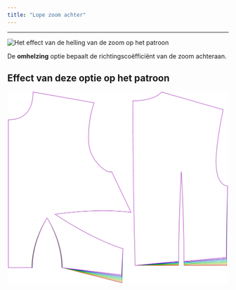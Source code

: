 ```yaml
---
title: "Lope zoom achter"
---
```


---

![Het effect van de helling van de zoom op het patroon](sample.png)

De **omhelzing** optie bepaalt de richtingscoëfficiënt van de zoom achteraan.

## Effect van deze optie op het patroon

![Deze afbeelding toont het effect van deze optie door meerdere varianten die een andere waarde hebben voor deze optie te vervangen](bella_backhemslope_sample.svg "Effect van deze optie op het patroon")
